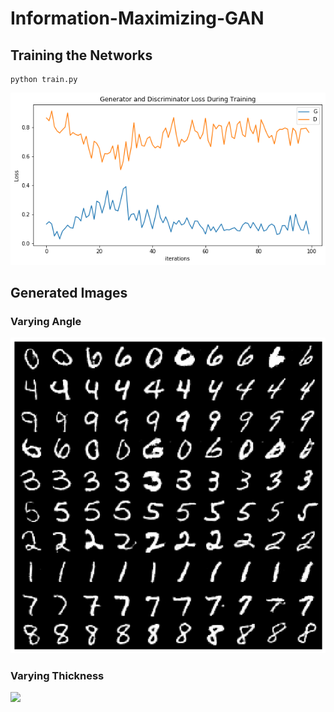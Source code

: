 # Information-Maximizing-GAN

## Training the Networks
```
python train.py
```

![](./img/learning_curve.png)

## Generated Images

### Varying Angle 
![](./img/mnist_angle.png)

### Varying Thickness
![](./img/thickness.png)
